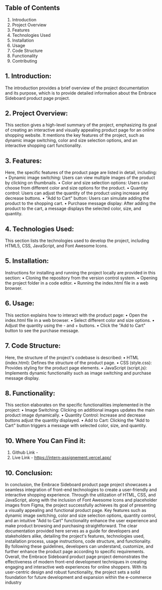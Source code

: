 ##  Table of Contents
   1. Introduction
   2. Project Overview
   3. Features
   4. Technologies Used
   5. Installation
   6. Usage
   7. Code Structure
   8. Functionality
   9. Contributing

## 1. Introduction:
The introduction provides a brief overview of the project documentation and its 
purpose, which is to provide detailed information about the Embrace Sideboard 
product page project.

## 2. Project Overview:
This section gives a high-level summary of the project, emphasizing its goal of 
creating an interactive and visually appealing product page for an online 
shopping website. It mentions the key features of the project, such as dynamic 
image switching, color and size selection options, and an interactive shopping 
cart functionality.

## 3. Features:
Here, the specific features of the product page are listed in detail, including:
  • Dynamic image switching: Users can view multiple images of the product 
    by clicking on thumbnails.
  • Color and size selection options: Users can choose from different color 
    and size options for the product.
  • Quantity control: Users can adjust the quantity of the product using 
    increase and decrease buttons.
  • "Add to Cart" button: Users can simulate adding the product to the 
    shopping cart.
  • Purchase message display: After adding the product to the cart, a 
    message displays the selected color, size, and quantity.

## 4. Technologies Used:
This section lists the technologies used to develop the project, including HTML5, 
CSS, JavaScript, and Font Awesome Icons.

## 5. Installation:
Instructions for installing and running the project locally are provided in this 
section:
  • Cloning the repository from the version control system.
  • Opening the project folder in a code editor.
  • Running the index.html file in a web browser.

## 6. Usage:
This section explains how to interact with the product page:
  • Open the index.html file in a web browser.
  • Select different color and size options.
  • Adjust the quantity using the - and + buttons.
  • Click the "Add to Cart" button to see the purchase message.

## 7. Code Structure:
Here, the structure of the project's codebase is described:
  • HTML (index.html): Defines the structure of the product page.
  • CSS (style.css): Provides styling for the product page elements.
  • JavaScript (script.js): Implements dynamic functionality such as image 
    switching and purchase message display.

## 8. Functionality:
This section elaborates on the specific functionalities implemented in the 
project:
  • Image Switching: Clicking on additional images updates the main product 
    image dynamically.
  • Quantity Control: Increase and decrease buttons adjust the quantity 
    displayed.
  • Add to Cart: Clicking the "Add to Cart" button triggers a message with 
    selected color, size, and quantity.
    
## 10. Where You Can Find it:
   1. Github Link  -
   2. Live Link - https://intern-assignement.vercel.app/
    
## 10. Conclusion:
In conclusion, the Embrace Sideboard product page project showcases a 
seamless integration of front-end technologies to create a user-friendly and 
interactive shopping experience. Through the utilization of HTML, CSS, and 
JavaScript, along with the inclusion of Font Awesome Icons and placeholder 
images from Figma, the project successfully achieves its goal of presenting a 
visually appealing and functional product page.
Key features such as dynamic image switching, color and size selection options, 
quantity control, and an intuitive "Add to Cart" functionality enhance the user 
experience and make product browsing and purchasing straightforward.
The clear documentation provided here serves as a guide for developers and 
stakeholders alike, detailing the project's features, technologies used, 
installation process, usage instructions, code structure, and functionality. By 
following these guidelines, developers can understand, customize, and further 
enhance the product page according to specific requirements.
Overall, the Embrace Sideboard product page project demonstrates the 
effectiveness of modern front-end development techniques in creating engaging 
and interactive web experiences for online shoppers. With its user-centric design 
and robust functionality, the project sets a solid foundation for future 
development and expansion within the e-commerce industry
